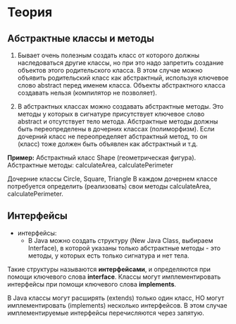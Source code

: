 
# Теория

## Абстрактные классы и методы
1. Бывает очень полезным создать класс от которого должны наследоваться другие классы, но при это надо запретить создание объектов этого родительского класса.
В этом случае можно объявить родительский класс как абстрактный, используя ключевое слово abstract перед именем класса. Объекты абстрактного класса создавать нельзя (компилятор не позволяет).

2. В абстрактных классах можно создавать абстрактные методы. Это методы у которых в сигнатуре присутствует ключевое слово abstract и отсутствует тело метода. Абстрактные методы должны быть переопределены в дочерних классах (полиморфизм). Если дочерний класс не переопределяет абстрактный метод, то он (класс) тоже должен быть объявлен как абстрактный и т.д.

**Пример:** 
Абстрактный класс Shape (геометрическая фигура).
Абстрактные методы: calculateArea, calculatePerimeter

Дочерние классы Circle, Square, Triangle
В каждом дочернем классе потребуется определить (реализовать) свои методы calculateArea, calculatePerimeter.


## Интерфейсы

- интерфейсы:
    - В Java можно создать структуру (New Java Class, выбираем Interface), в которой указаны только абстрактные методы - это методы, у которых есть только сигнатура и нет тела.

Такие структуры называются **интерфейсами**, и определяются при помощи ключевого слова **interface**.
Классы могут имплементировать интерфейсы при помощи ключевого слова **implements**.

В Java классы могут расширять (extends) только один класс, НО могут имплементировать
(implements) несколько интерфейсов. В этом случае имплементируемые интерфейсы перечисляются через запятую.